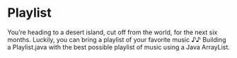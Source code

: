 # Playlist
You’re heading to a desert island, cut off from the world, for the next six months. Luckily, you can bring a playlist of your favorite music ♪♪
Building a Playlist.java with the best possible playlist of music using a Java ArrayList.
